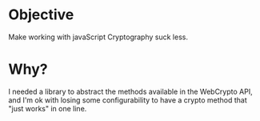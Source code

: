 # Objective

Make working with javaScript Cryptography suck less.

# Why?

I needed a library to abstract the methods available in the WebCrypto API, and I'm ok with losing some configurability to have a crypto method that "just works" in one line.
